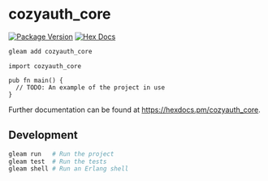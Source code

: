 # cozyauth_core

[![Package Version](https://img.shields.io/hexpm/v/cozyauth_core)](https://hex.pm/packages/cozyauth_core)
[![Hex Docs](https://img.shields.io/badge/hex-docs-ffaff3)](https://hexdocs.pm/cozyauth_core/)

```sh
gleam add cozyauth_core
```
```gleam
import cozyauth_core

pub fn main() {
  // TODO: An example of the project in use
}
```

Further documentation can be found at <https://hexdocs.pm/cozyauth_core>.

## Development

```sh
gleam run   # Run the project
gleam test  # Run the tests
gleam shell # Run an Erlang shell
```
